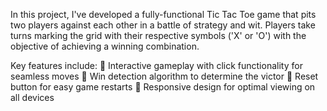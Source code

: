 In this project, I've developed a fully-functional Tic Tac Toe game that pits two players against each other in a battle of strategy and wit. Players take turns marking the grid with their respective symbols ('X' or 'O') with the objective of achieving a winning combination.

Key features include:
🔹 Interactive gameplay with click functionality for seamless moves
🔹 Win detection algorithm to determine the victor
🔹 Reset button for easy game restarts
🔹 Responsive design for optimal viewing on all devices
